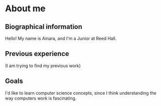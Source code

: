 # About me

## Biographical information

Hello! My name is Ainara, and I'm a Junior at Reed Hall.

## Previous experience

(I am trying to find my previous work)

## Goals

I'd like to learn computer science concepts, since I think understanding the way computers work is fascinating.
